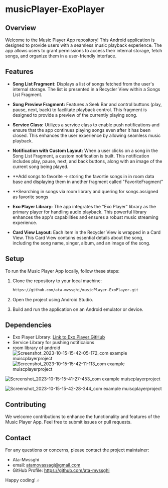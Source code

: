 # musicPlayer-ExoPlayer

## Overview

Welcome to the Music Player App repository! This Android application is designed to provide users with a seamless music playback experience. The app allows users to grant permissions to access their internal storage, fetch songs, and organize them in a user-friendly interface.

## Features

- **Song List Fragment:** Displays a list of songs fetched from the user's internal storage. The list is presented in a Recycler View within a Songs List Fragment.
  
- **Song Preview Fragment:** Features a Seek Bar and control buttons (play, pause, next, back) to facilitate playback control. This fragment is designed to provide a preview of the currently playing song.

- **Service Class:** Utilizes a service class to enable push notifications and ensure that the app continues playing songs even after it has been closed. This enhances the user experience by allowing seamless music playback.

- **Notification with Custom Layout:** When a user clicks on a song in the Song List Fragment, a custom notification is built. This notification includes play, pause, next, and back buttons, along with an image of the current song being played.
  
- **Add songs to favorite -> storing the favortie songs in in room data base and displaying them in another fragment called "FavoriteFragment"
  
- **Searching in songs via room library and quering for songs assigned as favorite songs

- **Exo Player Library:** The app integrates the "Exo Player" library as the primary player for handling audio playback. This powerful library enhances the app's capabilities and ensures a robust music streaming experience.

- **Card View Layout:** Each item in the Recycler View is wrapped in a Card View. This Card View contains essential details about the song, including the song name, singer, album, and an image of the song.

## Setup

To run the Music Player App locally, follow these steps:

1. Clone the repository to your local machine:
    ```bash
   https://github.com/ata-mvssghi/musicPlayer-ExoPlayer.git

2. Open the project using Android Studio.

3. Build and run the application on an Android emulator or device.

## Dependencies

- Exo Player Library: [Link to Exo Player GitHub](https://github.com/google/ExoPlayer)
- Service Library for pushing notificaions
- room library of android
![Screenshot_2023-10-15-15-42-05-172_com example muiscplayerproject](https://github.com/ata-mvssghi/musicPlayer-ExoPlayer/assets/99190904/89efae55-e1bd-4862-94f2-27201c465eae)
![Screenshot_2023-10-15-15-42-11-113_com example muiscplayerproject](https://github.com/ata-mvssghi/musicPlayer-ExoPlayer/assets/99190904/fdedcde2-1604-4914-910f-f643e27e3168)

![Screenshot_2023-10-15-15-41-27-453_com example muiscplayerproject](https://github.com/ata-mvssghi/musicPlayer-ExoPlayer/assets/99190904/34aa6866-cba8-4052-b9c9-2c23e43781a5)

![Screenshot_2023-10-15-15-42-28-344_com example muiscplayerproject](https://github.com/ata-mvssghi/musicPlayer-ExoPlayer/assets/99190904/c86c83df-3f3b-487c-91a4-bd1c48962c5c)

## Contributing

We welcome contributions to enhance the functionality and features of the Music Player App. Feel free to submit issues or pull requests.


## Contact

For any questions or concerns, please contact the project maintainer:

- Ata-Mvssghi
- email: atamovassagi@gmail.com
-  GitHub Profile: https://github.com/ata-mvssghi

Happy coding! 🎶
